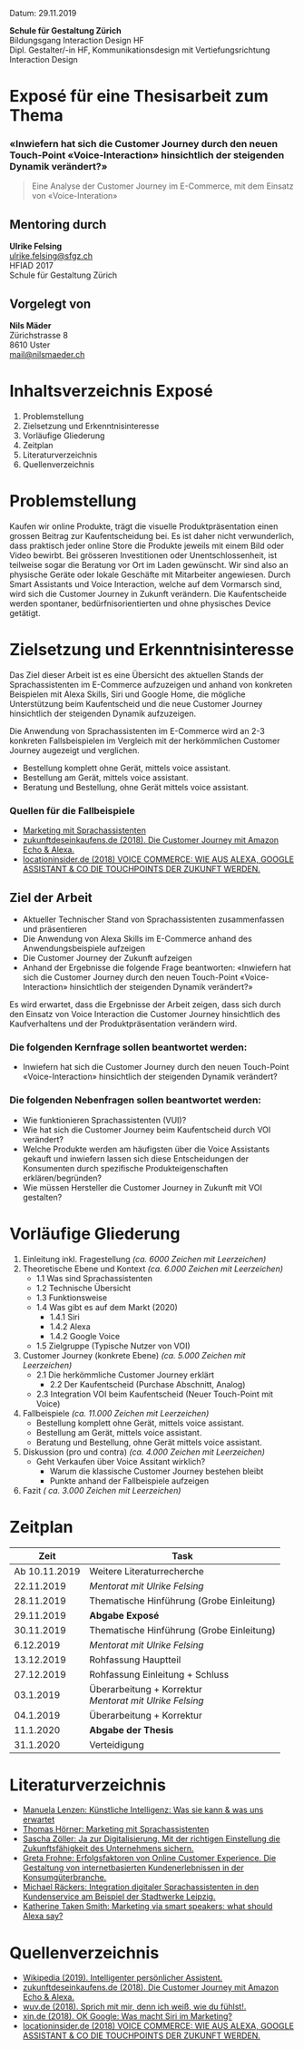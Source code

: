 Datum: 29.11.2019

**Schule für Gestaltung Zürich** <br>
Bildungsgang Interaction Design HF <br>
Dipl. Gestalter/-in HF, Kommunikationsdesign mit Vertiefungsrichtung Interaction Design

# Exposé für eine Thesisarbeit zum Thema

### «Inwiefern hat sich die Customer Journey durch den neuen Touch-Point «Voice-Interaction» hinsichtlich der steigenden Dynamik verändert?»

> Eine Analyse der Customer Journey im E-Commerce, mit dem Einsatz von «Voice-Interation»

## Mentoring durch 

**Ulrike Felsing**<br>
ulrike.felsing@sfgz.ch<br>
HFIAD 2017<br>
Schule für Gestaltung Zürich

## Vorgelegt von
 
**Nils Mäder**<br>
Zürichstrasse 8<br>
8610 Uster<br>
mail@nilsmaeder.ch<br>

# Inhaltsverzeichnis Exposé

1. Problemstellung
2. Zielsetzung und Erkenntnisinteresse
5. Vorläufige Gliederung
6. Zeitplan
7. Literaturverzeichnis
8. Quellenverzeichnis

# Problemstellung

Kaufen wir online Produkte, trägt die visuelle Produktpräsentation einen grossen Beitrag zur Kaufentscheidung bei. Es ist daher nicht verwunderlich, dass praktisch jeder online Store die Produkte jeweils mit einem Bild oder Video bewirbt. Bei grösseren Investitionen oder Unentschlossenheit, ist teilweise sogar die Beratung vor Ort im Laden gewünscht. Wir sind also an physische Geräte oder lokale Geschäfte mit Mitarbeiter angewiesen. Durch Smart Assistants  und Voice Interaction, welche auf dem Vormarsch sind, wird sich die Customer Journey in Zukunft verändern. Die Kaufentscheide werden spontaner, bedürfnisorientierten und ohne physisches Device getätigt.   

# Zielsetzung und Erkenntnisinteresse

Das Ziel dieser Arbeit ist es eine Übersicht des aktuellen Stands der Sprachassistenten im E-Commerce aufzuzeigen und anhand von konkreten Beispielen mit Alexa Skills, Siri und Google Home, die mögliche Unterstützung beim Kaufentscheid und die neue Customer Journey hinsichtlich der steigenden Dynamik aufzuzeigen.

Die Anwendung von Sprachassistenten im E-Commerce wird an 2-3 konkreten Fallsbeispielen im Vergleich mit der herkömmlichen Customer Journey augezeigt und verglichen. 

* Bestellung komplett ohne Gerät, mittels voice assistant.
* Bestellung am Gerät, mittels voice assistant.
* Beratung und Bestellung, ohne Gerät mittels voice assistant.

### Quellen für die Fallbeispiele

* [Marketing mit Sprachassistenten](https://www.springer.com/gp/book/9783658256494)
* [zukunftdeseinkaufens.de (2018). Die Customer Journey mit Amazon Echo & Alexa.](https://zukunftdeseinkaufens.de/customer-journey-amazon-echo-alexa/)
* [locationinsider.de (2018) VOICE COMMERCE: WIE AUS ALEXA, GOOGLE ASSISTANT & CO DIE TOUCHPOINTS DER ZUKUNFT WERDEN.
](https://locationinsider.de/voice-commerce-wie-aus-alexa-google-assistant-siri-und-cortana-die-touchpoints-der-zukunft-werden/)



## Ziel der Arbeit

* Aktueller Technischer Stand von Sprachassistenten zusammenfassen und präsentieren
* Die Anwendung von Alexa Skills im E-Commerce anhand des Anwendungsbeispiele aufzeigen
* Die Customer Journey der Zukunft aufzeigen
* Anhand der Ergebnisse die folgende Frage beantworten: 
«Inwiefern hat sich die Customer Journey durch den neuen Touch-Point «Voice-Interaction» hinsichtlich der steigenden Dynamik verändert?»

Es wird erwartet, dass die Ergebnisse der Arbeit zeigen, dass sich durch den Einsatz von Voice Interaction die Customer Journey hinsichtlich des Kaufverhaltens und der Produktpräsentation verändern wird. 

### Die folgenden Kernfrage sollen beantwortet werden:
* Inwiefern hat sich die Customer Journey durch den neuen Touch-Point «Voice-Interaction» hinsichtlich der steigenden Dynamik verändert?

### Die folgenden Nebenfragen sollen beantwortet werden:

* Wie funktionieren Sprachassistenten (VUI)?
* Wie hat sich die Customer Journey beim Kaufentscheid durch VOI verändert?
* Welche Produkte werden am häufigsten über die Voice Assistants gekauft und inwiefern lassen sich diese Entscheidungen der Konsumenten durch spezifische Produkteigenschaften erklären/begründen? 
* Wie müssen Hersteller die Customer Journey in Zukunft mit VOI gestalten?

# Vorläufige Gliederung

1.  Einleitung inkl. Fragestellung *(ca. 6000 Zeichen mit Leerzeichen)*
2.  Theoretische Ebene und Kontext *(ca. 6.000 Zeichen mit Leerzeichen)*
    * 1.1	Was sind Sprachassistenten
    * 1.2	Technische Übersicht
    * 1.3	Funktionsweise
    * 1.4	Was gibt es auf dem Markt (2020)
      * 1.4.1 Siri
      * 1.4.2 Alexa
      * 1.4.2 Google Voice
    * 1.5 Zielgruppe (Typische Nutzer von VOI)
3.  Customer Journey  (konkrete Ebene) *(ca. 5.000 Zeichen mit Leerzeichen)*
    * 2.1 	Die herkömmliche Customer Journey erklärt
	  * 2.2	Der Kaufentscheid (Purchase Abschnitt, Analog)
    * 2.3	Integration VOI beim Kaufentscheid (Neuer Touch-Point mit Voice)
3.  Fallbeispiele *(ca. 11.000 Zeichen mit Leerzeichen)*
    * Bestellung komplett ohne Gerät, mittels voice assistant.
    * Bestellung am Gerät, mittels voice assistant.
    * Beratung und Bestellung, ohne Gerät mittels voice assistant.   
4.  Diskussion (pro und contra) *(ca. 4.000 Zeichen mit Leerzeichen)*
    * Geht Verkaufen über Voice Assitant wirklich?
	  * Warum die klassische Customer Journey bestehen bleibt
	  * Punkte anhand der Fallbeispiele aufzeigen
6.  Fazit *( ca. 3.000 Zeichen mit Leerzeichen)*

# Zeitplan

| Zeit          | Task                                                         |
|---------------|--------------------------------------------------------------|
| Ab 10.11.2019 | Weitere Literaturrecherche                                   |
| 22.11.2019    | *Mentorat mit Ulrike Felsing*                                |
| 28.11.2019    | Thematische Hinführung (Grobe Einleitung)                    |
| 29.11.2019    | **Abgabe Exposé**                                            |
| 30.11.2019    | Thematische Hinführung (Grobe Einleitung)                    |
| 6.12.2019     | *Mentorat mit Ulrike Felsing*                                |
| 13.12.2019    | Rohfassung Hauptteil                                         |
| 27.12.2019    | Rohfassung Einleitung + Schluss                              |
| 03.1.2019     | Überarbeitung + Korrektur <br> *Mentorat mit Ulrike Felsing* |
| 04.1.2019     | Überarbeitung + Korrektur                                    |
| 11.1.2020     | **Abgabe der Thesis**                                        |
| 31.1.2020     | Verteidigung                                                 |

# Literaturverzeichnis

* [Manuela Lenzen: Künstliche Intelligenz: Was sie kann & was uns erwartet](https://books.google.ch/books/about/K%C3%BCnstliche_Intelligenz.html?id=-7VGDwAAQBAJ&printsec=frontcover&source=kp_read_button&redir_esc=y#v=onepage&q&f=false)
* [Thomas Hörner: Marketing mit Sprachassistenten](https://www.springer.com/gp/book/9783658256494)
* [Sascha Zöller: Ja zur Digitalisierung. Mit der richtigen Einstellung die Zukunftsfähigkeit des Unternehmens sichern.](https://www.springer.com/de/book/9783658239589?wt_mc=ThirdParty.Wilex.3.EPR632.BookPage_eBook#otherversion=9783658239596)
* [Greta Frohne: Erfolgsfaktoren von Online Customer Experience. Die Gestaltung von internetbasierten Kundenerlebnissen in der Konsumgüterbranche.](https://www.springer.com/de/book/9783658284862)
* [Michael Räckers: Integration digitaler Sprachassistenten in den Kundenservice am Beispiel der Stadtwerke Leipzig.](https://dl.gi.de/handle/20.500.12116/20514)
* [Katherine Taken Smith: Marketing via smart speakers: what should Alexa say?](https://www.tandfonline.com/doi/abs/10.1080/0965254X.2018.1541924?journalCode=rjsm20)



# Quellenverzeichnis
* [Wikipedia (2019). Intelligenter persönlicher Assistent.](https://de.wikipedia.org/wiki/Intelligenter_pers%C3%B6nlicher_Assistent)
* [zukunftdeseinkaufens.de (2018). Die Customer Journey mit Amazon Echo & Alexa.](https://zukunftdeseinkaufens.de/customer-journey-amazon-echo-alexa/)
* [wuv.de (2018). Sprich mit mir, denn ich weiß, wie du fühlst!.](https://www.wuv.de/digital/sprich_mit_mir_denn_ich_weiss_wie_du_fuehlst)
* [xin.de (2018). OK Google: Was macht Siri im Marketing?
](https://www.xing.com/communities/posts/ok-google-was-macht-siri-im-marketing-1015031270)
* [locationinsider.de (2018) VOICE COMMERCE: WIE AUS ALEXA, GOOGLE ASSISTANT & CO DIE TOUCHPOINTS DER ZUKUNFT WERDEN.
](https://locationinsider.de/voice-commerce-wie-aus-alexa-google-assistant-siri-und-cortana-die-touchpoints-der-zukunft-werden/)


